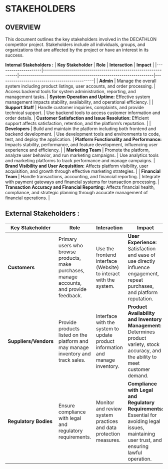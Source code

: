 # STAKEHOLDERS 
## OVERVIEW
This document outlines the key stakeholders involved in the DECATHLON competitor project. Stakeholders include all individuals, groups, and organizations that are affected by the project or have an interest in its success.

 **Internal Stakeholders :**
| **Key Stakeholder** | **Role**                                                        | **Interaction**                                                    | **Impact**                                    |
|---------------------|-----------------------------------------------------------------|-------------------------------------------------------------------|-----------------------------------------------|
| **Admin**           | Manage the overall system including product listings, user accounts, and order processing. | Access backend tools for system administration, reporting, and management tasks. | **System Operation and Uptime:** Effective system management impacts stability, availability, and operational efficiency. |
| **Support Staff**   | Handle customer inquiries, complaints, and provide technical support. | Use backend tools to access customer information and order details. | **Customer Satisfaction and Issue Resolution:** Efficient support affects satisfaction, retention, and the platform’s reputation. |
| **Developers**      | Build and maintain the platform including both frontend and backend development. | Use development tools and environments to code, test, and deploy the application. | **Platform Functionality and Performance:** Impacts stability, performance, and feature development, influencing user experience and efficiency. |
| **Marketing Team**  | Promote the platform, analyze user behavior, and run marketing campaigns. | Use analytics tools and marketing platforms to track performance and manage campaigns. | **Brand Visibility and User Acquisition:** Affects platform visibility, user acquisition, and growth through effective marketing strategies. |
| **Financial Team**  | Handle transactions, accounting, and financial reporting. | Integrate with payment gateways and financial systems for transaction processing. | **Transaction Accuracy and Financial Reporting:** Affects financial health, compliance, and strategic planning through accurate management of financial operations. |
## External Stakeholders :                                                                                                                                
| **Key Stakeholder** | **Role**                                                        | **Interaction**                                                    | **Impact**                                    |
|---------------------|-----------------------------------------------------------------|-------------------------------------------------------------------|-----------------------------------------------|
| **Customers**       | Primary users who browse products, make purchases, manage accounts, and provide feedback. | Use the frontend interface (Website) to interact with the system. | **User Experience:** Satisfaction and ease of use directly influence engagement, repeat purchases, and platform reputation. |
| **Suppliers/Vendors** | Provide products listed on the platform and may manage inventory and track sales. | Interface with the system to update product information and manage inventory. | **Product Availability and Inventory Management:** Determines product variety, stock accuracy, and the ability to meet customer demand. |
| **Regulatory Bodies** | Ensure compliance with legal and regulatory requirements. | Monitor and review system practices and data protection measures. | **Compliance with Legal and Regulatory Requirements:** Essential for avoiding legal issues, maintaining user trust, and ensuring lawful operation. |
